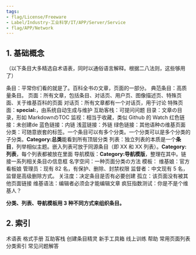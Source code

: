 ```yaml
---
tags:
- flag/License/Freeware
- Label/Industry-工业科学/IT/APP/Server/Service
- flag/APP/Network
---
```


## 1. 基础概念

（以下条目大多精选自术语表，同时以通俗语言解释。根据二八法则，这些够用了）

条目：平常你们看的就是了。百科全书の文章，页面的一部分。
典范条目：高质量条目。
页面：所有文章，包括条目、对话页、用户页、图像描述页、特殊页面、关于维基百科的页面
对话页：所有文章都有一个对话页，用于讨论
特殊页面：**special:**，由系统自动生成与维护
互助客栈：可提问问题
目录：文章の目录，形如 MarkdownのTOC
监视：相当于收藏，类似 Github 的 Watch
红色链接：未创建de
蓝色链接：内链
浅蓝链接：外链
绿色链接：其他语种の维基页面
分类：可随意嵌套的标签。一个条目可以有多个分类。一个分类可以是多个分类的子分类。**Category:总类**能看到所有顶层分类
列表：独立列表的本质是一个**条目**，列举相似主题。嵌入列表可放于同源条目（即 XX 和 XX 列表）。**Category:列表**，每个列表都被放在里面
导航模版：**Category:导航模版**，整理在其中。链接一系列相关条目の信息框
名字空间：一种页面分类の方法
模板：
维基娘：官方看板娘
管理员：现有 82 名，有保护、删除、封禁权限
监督者：中文现有 5 名，监督是高级删除方式。
关注度：决定条目是否有必要创建
孤立：该页面没有被其他页面链接
维基语法：编辑者必须会才能编辑文章
疯狂指数测试：你是不是个维基人？

**分类、列表、导航模板用 3 种不同方式来组织条目。**


## 2. 索引

术语表
格式手册
互助客栈
创建条目精灵
新手工具箱
线上训练
帮助
常用页面列表
分类索引
常见问题解答

